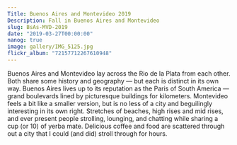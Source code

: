 ```yaml
---
Title: Buenos Aires and Montevideo 2019
Description: Fall in Buenos Aires and Montevideo
slug: BsAs-MVD-2019
date: "2019-03-27T00:00:00"
nanog: true
image: gallery/IMG_5125.jpg
flickr_album: "72157712267610948"
---
```


Buenos Aires and Montevideo lay across the Rio de la Plata from each other. Both share some history and geography — but each is distinct in its own way. Buenos Aires lives up to its reputation as the Paris of South America — grand boulevards lined by picturesque buildings for kilometers. Montevideo feels a bit like a smaller version, but is no less of a city and beguilingly interesting in its own right. Stretches of beaches, high rises and mid rises, and ever present people strolling, lounging, and chatting while sharing a cup (or 10) of yerba mate. Delicious coffee and food are scattered through out a city that I could (and did) stroll through for hours.